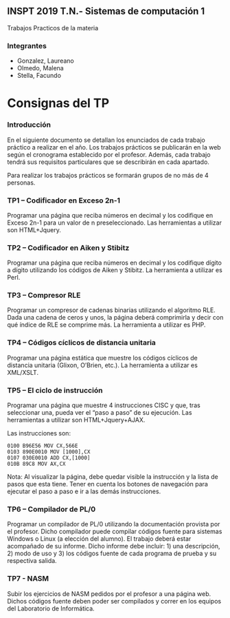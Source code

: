 ## INSPT 2019 T.N.- Sistemas de computación 1
 Trabajos Practicos de la materia

### Integrantes
* Gonzalez, Laureano
* Olmedo, Malena
* Stella, Facundo

# Consignas del TP

### Introducción
En el siguiente documento se detallan los enunciados de cada trabajo práctico a realizar en el año. Los trabajos
prácticos se publicarán en la web según el cronograma establecido por el profesor. Además, cada trabajo tendrá sus
requisitos particulares que se describirán en cada apartado.

Para realizar los trabajos prácticos se formarán grupos de no más de 4 personas.

### TP1 – Codificador en Exceso 2n-1
Programar una página que reciba números en decimal y los codifique en Exceso 2n-1 para un valor de n
preseleccionado. Las herramientas a utilizar son HTML+Jquery.

### TP2 – Codificador en Aiken y Stibitz
Programar una página que reciba números en decimal y los codifique dígito a dígito utilizando los códigos de Aiken y
Stibitz. La herramienta a utilizar es Perl.

### TP3 – Compresor RLE
Programar un compresor de cadenas binarias utilizando el algoritmo RLE. Dada una cadena de ceros y unos, la
página deberá comprimirla y decir con qué índice de RLE se comprime más. La herramienta a utilizar es PHP.

### TP4 – Códigos cíclicos de distancia unitaria
Programar una página estática que muestre los códigos cíclicos de distancia unitaria (Glixon, O’Brien, etc.). La
herramienta a utilizar es XML/XSLT.

### TP5 – El ciclo de instrucción
Programar una página que muestre 4 instrucciones CISC y que, tras seleccionar una, pueda ver el “paso a paso” de
su ejecución. Las herramientas a utilizar son HTML+Jquery+AJAX. 

Las instrucciones son:
```
0100 B96E56 MOV CX,566E
0103 890E0010 MOV [1000],CX
0107 030E0010 ADD CX,[1000]
010B 89C8 MOV AX,CX
```
Nota: Al visualizar la página, debe quedar visible la instrucción y la lista de pasos que esta tiene. Tener en cuenta los
botones de navegación para ejecutar el paso a paso e ir a las demás instrucciones.

### TP6 – Compilador de PL/0
Programar un compilador de PL/0 utilizando la documentación provista por el profesor. Dicho compilador puede
compilar códigos fuente para sistemas Windows o Linux (a elección del alumno). El trabajo deberá estar
acompañado de su informe. Dicho informe debe incluir: 1) una descripción, 2) modo de uso y 3) los códigos fuente
de cada programa de prueba y su respectiva salida.

### TP7 - NASM
Subir los ejercicios de NASM pedidos por el profesor a una página web. Dichos códigos fuente deben poder ser
compilados y correr en los equipos del Laboratorio de Informática.
